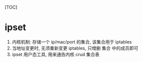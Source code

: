[TOC]
# ipset
1. 内核机制: 存储一个 ip/mac/port 的集合, 该集合用于 iptables
2. 当地址变更时, 无须重新变更 iptables, 只增删 集合 中的成员即可
3. ipset 用户态工具, 用来通告内核 crud 集合表
